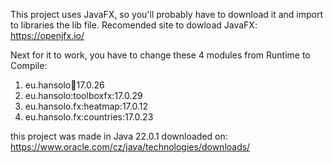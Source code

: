 This project uses JavaFX, so you'll probably have to download it and import to libraries the lib file. Recomended site to dowload JavaFX: https://openjfx.io/

Next for it to work, you have to change these 4 modules from Runtime to Compile:

1. eu.hansolo:toolbox:17.0.26
2. eu.hansolo:toolboxfx:17.0.29
3. eu.hansolo.fx:heatmap:17.0.12
4. eu.hansolo.fx:countries:17.0.23

this project was made in Java 22.0.1 downloaded on: https://www.oracle.com/cz/java/technologies/downloads/
